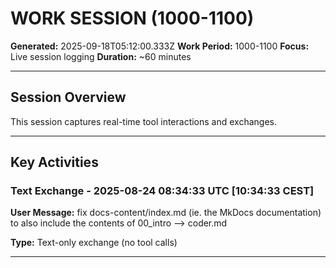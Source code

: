 # WORK SESSION (1000-1100)

**Generated:** 2025-09-18T05:12:00.333Z
**Work Period:** 1000-1100
**Focus:** Live session logging
**Duration:** ~60 minutes

---

## Session Overview

This session captures real-time tool interactions and exchanges.

---

## Key Activities

### Text Exchange - 2025-08-24 08:34:33 UTC [10:34:33 CEST]

**User Message:** fix docs-content/index.md (ie. the MkDocs documentation) to also include the contents of 00_intro --> coder.md

**Type:** Text-only exchange (no tool calls)

---

